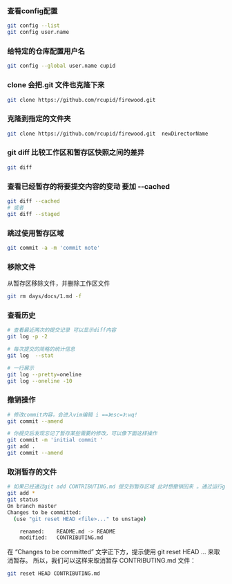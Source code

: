 ### 查看config配置
```bash
git config --list
git config user.name
```

### 给特定的仓库配置用户名
```bash
git config --global user.name cupid
```
### clone 会把.git 文件也克隆下来
```bash
git clone https://github.com/rcupid/firewood.git
```
###  克隆到指定的文件夹
```bash
git clone https://github.com/rcupid/firewood.git  newDirectorName
```
### git diff 比较工作区和暂存区快照之间的差异
```bash
git diff 
```
### 查看已经暂存的将要提交内容的变动 要加 --cached
```bash
git diff --cached 
# 或者
git diff --staged
```
### 跳过使用暂存区域
```bash
git commit -a -m 'commit note'
```
### 移除文件
从暂存区移除文件，并删除工作区文件  
```bash
git rm days/docs/1.md -f 
```
### 查看历史
```bash
# 查看最近两次的提交记录 可以显示diff内容  
git log -p -2   

# 每次提交的简略的统计信息
git log  --stat  

# 一行展示
git log --pretty=oneline  
git log --oneline -10  
```
### 撤销操作
```bash
# 修改commit内容，会进入vim编辑 i ==》esc=》:wq!
git commit --amend 

# 你提交后发现忘记了暂存某些需要的修改，可以像下面这样操作
git commit -m 'initial commit '
git add .
git commit --amend
```
### 取消暂存的文件
``` bash
# 如果已经通过git add CONTRIBUTING.md 提交到暂存区域 此时想撤销回来 。通过运行git status
git add *
git status
On branch master
Changes to be committed:
  (use "git reset HEAD <file>..." to unstage)

    renamed:    README.md -> README
    modified:   CONTRIBUTING.md
```

在 “Changes to be committed” 文字正下方，提示使用 git reset HEAD <file>... 来取消暂存。 所以，我们可以这样来取消暂存 CONTRIBUTING.md 文件：

```bash
git reset HEAD CONTRIBUTING.md
```







